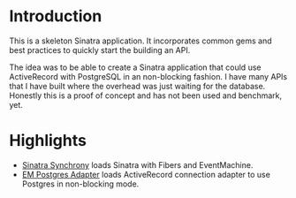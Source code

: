 Introduction
============

This is a skeleton Sinatra application. It incorporates common gems and best practices to quickly start the building an API.

The idea was to be able to create a Sinatra application that could use ActiveRecord with PostgreSQL in an non-blocking fashion. I have many APIs that I have built where the overhead was just waiting for the database. Honestly this is a proof of concept and has not been used and benchmark, yet.

Highlights
==========
* [Sinatra Synchrony](https://github.com/kyledrake/sinatra-synchrony) loads Sinatra with Fibers and EventMachine.
* [EM Postgres Adapter](https://github.com/leftbee/em-postgresql-adapter) loads ActiveRecord connection adapter to use Postgres in non-blocking mode.

